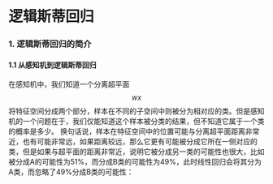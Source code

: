 # 逻辑斯蒂回归

### 1. 逻辑斯蒂回归的简介

#### 1.1 从感知机到逻辑斯蒂回归

在感知机中，我们知道一个分离超平面 $$wx$$ 将特征空间分成两个部分，样本在不同的子空间中则被分为相对应的类。但是感知机的一个问题在于，我们仅能知道这个样本被分类的结果，但不知道它属于一个类的概率是多少。 换句话说，样本在特征空间中的位置可能与分离超平面距离非常近，也有可能非常远，如果距离较远，那么它更有可能被分成它所在一侧对应的类，但是如果与超平面的距离非常近，说明它被分成另一类的可能性也很大，比如被分成A的可能性为51%，而分成B类的可能性为49%，此时线性回归会将其分为A类，而忽略了49%分成B类的可能性：
